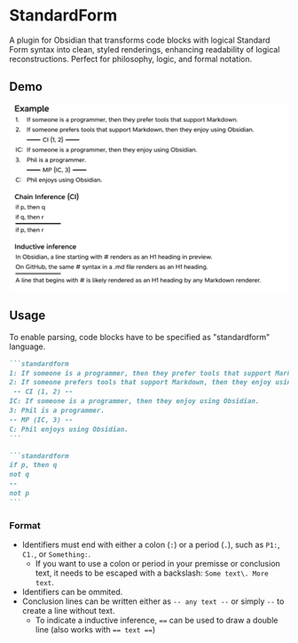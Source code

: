 # StandardForm
A plugin for Obsidian that transforms code blocks with logical Standard Form syntax into clean, styled renderings, enhancing readability of logical reconstructions. 
Perfect for philosophy, logic, and formal notation.

## Demo
![Demo showing rendered code blocks](demo.png)

## Usage
To enable parsing, code blocks have to be specified as "standardform" language.
````markdown
```standardform
1: If someone is a programmer, then they prefer tools that support Markdown.
2: If someone prefers tools that support Markdown, then they enjoy using Obsidian.
 -- CI (1, 2) --
IC: If someone is a programmer, then they enjoy using Obsidian.
3: Phil is a programmer.
-- MP (IC, 3) --
C: Phil enjoys using Obsidian.
```
````
````markdown
```standardform
if p, then q
not q
--
not p
```
````
### Format
- Identifiers must end with either a colon (`:`) or a period (`.`), such as `P1:`, `C1.`, or `Something:`.
  - If you want to use a colon or period in your premisse or conclusion text, it needs to be escaped with a backslash: `Some text\. More text`.
- Identifiers can be ommited.
- Conclusion lines can be written either as `-- any text --` or simply `--` to create a line without text.
  - To indicate a inductive inference,  `==` can be used to draw a double line (also works with `== text ==`)
